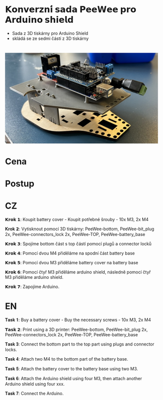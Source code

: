 # 𝗞𝗼𝗻𝘃𝗲𝗿𝘇𝗻𝗶́ 𝘀𝗮𝗱𝗮 𝗣𝗲𝗲𝗪𝗲𝗲 𝗽𝗿𝗼 𝗔𝗿𝗱𝘂𝗶𝗻𝗼 𝘀𝗵𝗶𝗲𝗹𝗱 
* Sada z 3D tiskárny pro Arduino Shield
* skládá se ze sedmi částí z 3D tiskárny

#
![Assembled](https://github.com/pslib-cz/2022-p2a-mme-pppp-MatyasKorytar/blob/main/MicrosoftTeams-image.png)
# Cena

# Postup
# CZ
𝗞𝗿𝗼𝗸 𝟭:
Koupit battery cover - 
Koupit potřebné šrouby - 10x M3, 2x M4

𝐊𝐫𝐨𝐤 𝟮:
Vytisknout pomocí 3D tiskárny: PeeWee-bottom, PeeWee-bit_plug 2x, PeeWee-connectors_lock 2x, PeeWee-TOP, PeeWee-battery_base

𝗞𝗿𝗼𝗸 𝟯:
Spojíme bottom část s top částí pomocí plugů a connector locků

𝗞𝗿𝗼𝗸 𝟰:
Pomocí dvou M4 přiděláme na spodní část battery base

𝗞𝗿𝗼𝗸 𝟱: 
Pomocí dvou M3 přiděláme battery cover na battery base

𝗞𝗿𝗼𝗸 𝟲: 
Pomocí čtyř M3 přiděláme arduino shield, následně pomocí čtyř M3 přiděláme arduino shield.

𝗞𝗿𝗼𝗸 𝟳:
Zapojíme Arduino.

# EN
𝐓𝐚𝐬𝐤 𝟏:
Buy a battery cover -
Buy the necessary screws - 10x M3, 2x M4

𝗧𝗮𝘀𝗸 𝟮:
Print using a 3D printer: PeeWee-bottom, PeeWee-bit_plug 2x, PeeWee-connectors_lock 2x, PeeWee-TOP, PeeWee-battery_base

𝐓𝐚𝐬𝐤 𝟑:
Connect the bottom part to the top part using plugs and connector locks.

𝐓𝐚𝐬𝐤 𝟒:
Attach two M4 to the bottom part of the battery base.

𝐓𝐚𝐬𝐤 𝟓:
Attach the battery cover to the battery base using two M3.

𝐓𝐚𝐬𝐤 𝟔:
Attach the Arduino shield using four M3, then attach another Arduino shield using four xxx.

𝐓𝐚𝐬𝐤 𝟕:
Connect the Arduino.


